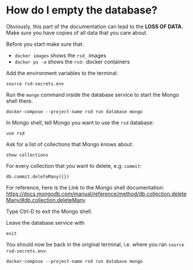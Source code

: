 # How do I empty the database?

Obviously, this part of the documentation can lead to the **LOSS OF DATA**. Make
sure you have copies of all data that you care about. 

Before you start make sure that:

- ``docker images`` shows the ``rsd_`` images
- ``docker ps -a`` shows the ``rsd-`` docker containers

Add the environment variables to the terminal:

```
source rsd-secrets.env
```

Run the ``mongo`` command inside the database service to start the Mongo shell there.

```
docker-compose --project-name rsd run database mongo
```

In Mongo shell, tell Mongo you want to use the ``rsd`` database:

```
use rsd
```

Ask for a list of collections that Mongo knows about:

```
show collections
```

For every collection that you want to delete, e.g. ``commit``:
```
db.commit.deleteMany({})
```

For reference, here is the Link to the Mongo shell documentation:
https://docs.mongodb.com/manual/reference/method/db.collection.deleteMany/#db.collection.deleteMany


Type Ctrl-D to exit the Mongo shell. 

Leave the database service with

```
exit 
```

You should now be back in the original terminal, i.e. where you ran ``source rsd-secrets.env``:

```
docker-compose --project-name rsd run database mongo
```

<!-- TODO: explain how to replace the db-init files -->

